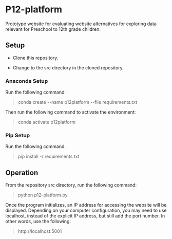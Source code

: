 # P12-platform

Prototype website for evaluating website alternatives for exploring data 
relevant for Preschool to 12th grade children.

## Setup

- Clone this repository.

- Change to the src directory in the cloned repository.

### Anaconda Setup

Run the following command:

> conda create --name p12platform --file requirements.txt

Then run the following command to activate the environment:

> conda activate p12platform

### Pip Setup

Run the following command:

> pip install -r requirements.txt

## Operation
From the repository src directory, run the following command:

> python p12-platform.py

Once the program initializes, an IP address for accessing the website will be 
displayed. Depending on your computer configuration, you may need to use
localhost, instead of the explicit IP address, but still add the port number.
In other words, use the following:

> http://localhost:5001
